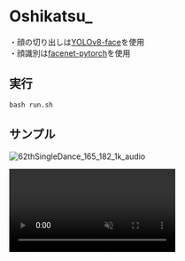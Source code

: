# Oshikatsu_
・顔の切り出しは[YOLOv8-face](https://github.com/akanametov/yolo-face)を使用  
・顔識別は[facenet-pytorch](https://github.com/timesler/facenet-pytorch)を使用


## 実行
```
bash run.sh
```


## サンプル
![62thSingleDance_165_182_1k_audio](https://github.com/user-attachments/assets/f3f23828-8659-4785-ae67-2ec1176b2a98)
<div><video controls src="<!---https://github.com/user-attachments/assets/fb2abf88-c83d-4449-8fd2-3aac92939859--->" muted="false"></video></div>

